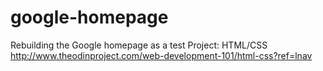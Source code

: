 # google-homepage
Rebuilding the Google homepage as a test
Project: HTML/CSS
http://www.theodinproject.com/web-development-101/html-css?ref=lnav